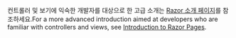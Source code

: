 <span data-ttu-id="9aff3-101">컨트롤러 및 보기에 익숙한 개발자를 대상으로 한 고급 소개는 [Razor 소개 페이지](xref:razor-pages/index)를 참조하세요.</span><span class="sxs-lookup"><span data-stu-id="9aff3-101">For a more advanced introduction aimed at developers who are familiar with controllers and views, see [Introduction to Razor Pages](xref:razor-pages/index).</span></span>
